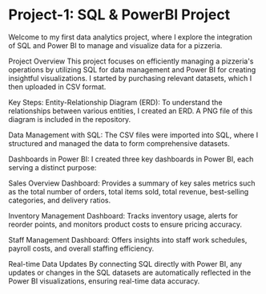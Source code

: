 # Project-1: SQL & PowerBI Project

Welcome to my first data analytics project, where I explore the integration of SQL and Power BI to manage and visualize data for a pizzeria.

Project Overview
This project focuses on efficiently managing a pizzeria's operations by utilizing SQL for data management and Power BI for creating insightful visualizations. I started by purchasing relevant datasets, which I then uploaded in CSV format.

Key Steps:
Entity-Relationship Diagram (ERD):
To understand the relationships between various entities, I created an ERD. A PNG file of this diagram is included in the repository.

Data Management with SQL:
The CSV files were imported into SQL, where I structured and managed the data to form comprehensive datasets.

Dashboards in Power BI:
I created three key dashboards in Power BI, each serving a distinct purpose:

Sales Overview Dashboard:
Provides a summary of key sales metrics such as the total number of orders, total items sold, total revenue, best-selling categories, and delivery ratios.

Inventory Management Dashboard:
Tracks inventory usage, alerts for reorder points, and monitors product costs to ensure pricing accuracy.

Staff Management Dashboard:
Offers insights into staff work schedules, payroll costs, and overall staffing efficiency.

Real-time Data Updates
By connecting SQL directly with Power BI, any updates or changes in the SQL datasets are automatically reflected in the Power BI visualizations, ensuring real-time data accuracy.


